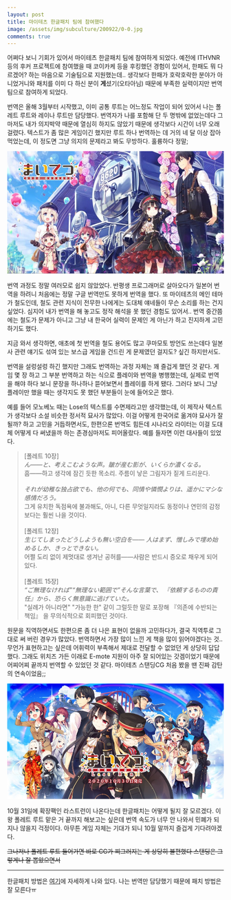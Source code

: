 ```yaml
---
layout: post
title: 마이테츠 한글패치 팀에 참여했다
image: /assets/img/subculture/200922/0-0.jpg
comments: true
---
```


어쩌다 보니 기회가 있어서 마이테츠 한글패치 팀에 참여하게 되었다.
예전에 ITHVNR 등의 후커 프로젝트에 참여했을 때 코이카케 등을 후킹했던 경험이 있어서, 한패도 뭐 다르겠어? 하는 마음으로 기술팀으로 지원했는데..
생각보다 한패가 호락호락한 분야가 아니었거니와 패치를 이미 다 하신 분이 **게**셨기(오타아님) 때문에 부족한 실력이지만 번역팀으로 참여하게 되었다.

번역은 올해 3월부터 시작했고, 이미 공통 루트는 어느정도 작업이 되어 있어서 나는 폴레트 루트와 레이나 루트만 담당했다.
번역자가 나를 포함해 단 두 명밖에 없었는데다 그마저도 내가 의지박약 때문에 열심히 하지도 않았기 때문에 생각보다 시간이 너무 오래 걸렸다.
텍스트가 좀 많은 게임이긴 했지만 루트 하나 번역하는 데 거의 네 달 이상 잡아먹었는데, 이 정도면 그냥 의지의 문제라고 봐도 무방하다. 훌륭하다 정말;

![1](/assets/img/subculture/200922/0.jpg)

번역 과정도 정말 여러모로 쉽지 않았었다. 반평생 프로그래머로 살아오다가 일본어 번역을 하려니 처음에는 정말 구글 번역만도 못하게 번역을 했다.
또 마이테츠의 메인 테마가 철도인데, 철도 관련 지식이 전무한 나에게는 도대체 얘네들이 무슨 소리를 하는 건지 싶었다.
심지어 내가 번역을 해 놓고도 정작 해석을 못 했던 경험도 있어서.. 번역 중간쯤에는 철도가 문제가 아니고 그냥 내 한국어 실력이 문제인 게 아닌가 하고 진지하게 고민하기도 했다.

지금 와서 생각하면, 애초에 첫 번역을 철도 용어도 많고 쿠마모토 방언도 쓰는데다 일본사 관련 얘기도 섞여 있는 보스급 게임을 건드린 게 문제였던 걸지도? 싶긴 하지만서도.

번역을 설렁설렁 하긴 했지만 그래도 번역하는 과정 자체는 꽤 즐겁게 했던 것 같다.
게임 몇 장 하고 그 부분 번역하고 하는 식으로 플레이와 번역을 병행했는데, 실제로 번역을 해야 하다 보니 문장을 하나하나 뜯어보면서 플레이를 하게 됐다.
그러다 보니 그냥 플레이만 했을 때는 생각지도 못 했던 부분들이 눈에 들어오곤 했다.

예를 들어 모노베노 때는 Lose의 텍스트를 수면제라고만 생각했는데, 이 제작사 텍스트가 생각보다 소설 비슷한 정서적 묘사가 많았다.
이걸 어떻게 한국어로 옮겨야 묘사가 잘 될까? 하고 고민을 거듭하면서도, 한편으론 번역도 힘든데 시나리오 라이터는 이걸 도대체 어떻게 다 써냈을까 하는 존경심마저도 피어올랐다.
예를 들자면 이런 대사들이 있었다.

> \[폴레트 10장\]<br>
> _ん――と、考えこむような声。皺が産む影が、いくらか濃くなる。_<br>
> 흠――하고 생각에 잠긴 듯한 목소리. 주름이 낳은 그림자가 짙게 드리운다.<br>
> <br>
> _それが幼稚な独占欲でも、他の何でも、同情や憐憫よりは、遥かにマシな感情だろう。_<br>
> 그게 유치한 독점욕에 불과해도, 아니, 다른 무엇일지라도 동정이나 연민의 감정보다는 훨씬 나을 것이다.<br>
> <br>
> \[폴레트 12장\]<br>
> _生じてしまったどうしようも無い空白を―― 人はまず、憎しみで埋め始めるしか、きっとできない。_<br>
> 어쩔 도리 없이 제멋대로 생겨난 공허를――사람은 반드시 증오로 채우게 되어 있다.<br>
> <br>
> \[폴레트 15장\]<br>
> _“ご無理なければ”“無理ない範囲で”そんな言葉で、 『依頼するものの責任』から、恐らく無意識に逃げていた。_<br>
> "실례가 아니라면" "가능한 한" 같이 그럴듯한 말로 포장해 『의존에 수반되는 책임』 을 무의식적으로 회피했던 것이다.

원문을 직역하면서도 한편으론 좀 더 나은 표현이 없을까 고민하다가, 결국 직역투로 그대로 써 버린 경우가 많았다.
번역하면서 가장 많이 느낀 게 책을 많이 읽어야겠다는 것.. 무언가 표현하고는 싶은데 어휘력이 부족해서 제대로 전달할 수 없었던 게 상당히 답답했다.
그래도 위치즈 가든 이래로 E-mote 지원이 아주 잘 되어있는 갓겜이었기 때문에 어찌어찌 끝까지 번역할 수 있었던 것 같다.
마이테츠 스탠딩CG 처음 봤을 땐 진짜 감탄의 연속이었음;;

![1](/assets/img/subculture/200922/1.jpg)

10월 31일에 확장팩인 라스트런이 나온다는데 한글패치는 어떻게 될지 잘 모르겠다.
이왕 폴레트 루트 맡은 거 끝까지 해보고는 싶은데 번역 속도가 너무 안 나와서 민폐가 되지나 않을지 걱정이다.
아무튼 게임 자체는 기대가 되니 10월 말까지 즐겁게 기다려야겠다.

~~그나저나 폴레트 루트 들어가면 바로 CG가 찌그러지는 게 상당히 불편했다 스탠딩은 그렇게나 잘 뽑았으면서~~ 

---

한글패치 방법은 [여기](https://myskrpatch.tistory.com/53)에 자세하게 나와 있다.
나는 번역만 담당했기 때문에 패치 방법은 잘 모른다ㅠ
